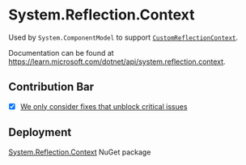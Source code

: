 # System.Reflection.Context
Used by `System.ComponentModel` to support [`CustomReflectionContext`](https://learn.microsoft.com/dotnet/api/system.reflection.context.customreflectioncontext).

Documentation can be found at https://learn.microsoft.com/dotnet/api/system.reflection.context.

## Contribution Bar
- [x] [We only consider fixes that unblock critical issues](/src/libraries/README.md#primary-bar)

## Deployment
[System.Reflection.Context](https://www.nuget.org/packages/System.Reflection.Context) NuGet package
